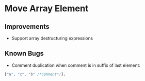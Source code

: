 # Move Array Element

## Improvements
* Support array destructuring expressions

## Known Bugs
* Comment duplication when comment is in suffix of last element:
```javascript
["a", "c", "b" /*comment*/];
```